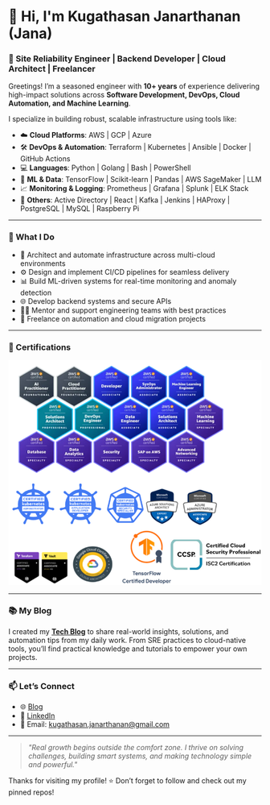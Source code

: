 # 👋 Hi, I'm Kugathasan Janarthanan (Jana)

### 🚀 Site Reliability Engineer | Backend Developer | Cloud Architect | Freelancer

Greetings! I’m a seasoned engineer with **10+ years** of experience delivering high-impact solutions across **Software Development, DevOps, Cloud Automation, and Machine Learning**.

I specialize in building robust, scalable infrastructure using tools like:

- ☁️ **Cloud Platforms**: AWS | GCP | Azure  
- 🛠️ **DevOps & Automation**: Terraform | Kubernetes | Ansible | Docker | GitHub Actions  
- 💻 **Languages**: Python | Golang | Bash | PowerShell  
- 🧠 **ML & Data**: TensorFlow | Scikit-learn | Pandas | AWS SageMaker | LLM 
- 📈 **Monitoring & Logging**: Prometheus | Grafana | Splunk | ELK Stack  
- 🔌 **Others**: Active Directory | React | Kafka | Jenkins | HAProxy | PostgreSQL | MySQL | Raspberry Pi

---

### 🔧 What I Do

- 🧱 Architect and automate infrastructure across multi-cloud environments  
- ⚙️ Design and implement CI/CD pipelines for seamless delivery  
- 📊 Build ML-driven systems for real-time monitoring and anomaly detection  
- 🌐 Develop backend systems and secure APIs  
- 🧑‍🏫 Mentor and support engineering teams with best practices  
- 🤝 Freelance on automation and cloud migration projects

---

### 📜 Certifications

![Certs](certs_2025.png)

---

### 📚 My Blog

I created my [**Tech Blog**](https://scripting4ever.wordpress.com/) to share real-world insights, solutions, and automation tips from my daily work. From SRE practices to cloud-native tools, you’ll find practical knowledge and tutorials to empower your own projects.

---

### 📫 Let’s Connect

- 🌐 [Blog](https://scripting4ever.wordpress.com/)  
- 💼 [LinkedIn](www.linkedin.com/in/janarthanan-kugathasan)   
- 📧 Email: kugathasan.janarthanan@gmail.com

---

> _"Real growth begins outside the comfort zone. I thrive on solving challenges, building smart systems, and making technology simple and powerful."_  

Thanks for visiting my profile! ⭐️ Don’t forget to follow and check out my pinned repos!




